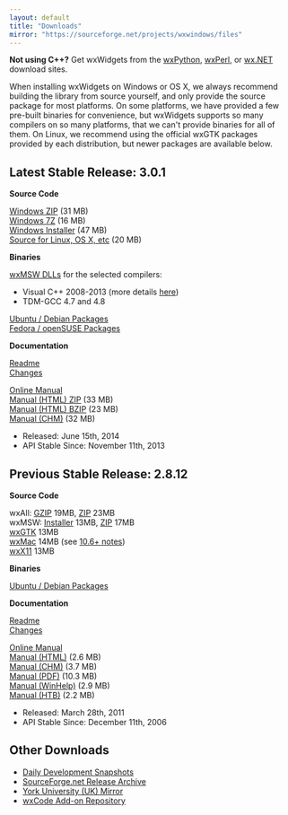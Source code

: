 ```yaml
---
layout: default
title: "Downloads"
mirror: "https://sourceforge.net/projects/wxwindows/files"
---
```


<div class="alert alert-info">
  <strong>Not using C++?</strong>
  Get wxWidgets from the
  <a href="http://wxpython.org/download.php" class="alert-link" target="_new">wxPython</a>,
  <a href="http://wxperl.eu/download.html" class="alert-link" target="_new">wxPerl</a>, or
  <a href="http://wxnet.sourceforge.net/binary.html" class="alert-link" target="_new">wx.NET</a>
  download sites.
</div>

When installing wxWidgets on Windows or OS X, we always recommend building the
library from source yourself, and only provide the source package for most
platforms. On some platforms, we have provided a few pre-built binaries for
convenience, but wxWidgets supports so many compilers on so many platforms,
that we can't provide binaries for all of them. On Linux, we recommend using
the official wxGTK packages provided by each distribution, but newer packages
are available below.


## Latest Stable Release: 3.0.1

<div class="row">
  <div class="col-sm-6">
    <div class="well well-small">
      <p><strong>Source Code</strong></p>
      <a href="{{ page.mirror }}/3.0.1/wxWidgets-3.0.1.zip">Windows ZIP</a> (31 MB)<br>
      <a href="{{ page.mirror }}/3.0.1/wxWidgets-3.0.1.7z">Windows 7Z</a> (16 MB)<br>
      <a href="{{ page.mirror }}/3.0.1/wxMSW-Setup-3.0.1.exe">Windows Installer</a> (47 MB)<br>
      <a href="{{ page.mirror }}/3.0.1/wxWidgets-3.0.1.tar.bz2">Source for Linux, OS X, etc</a> (20 MB)<br>
      <p></p>
      <p><strong>Binaries</strong></p>
      <a href="{{ page.mirror }}/3.0.1/binaries/">wxMSW DLLs</a> for the selected compilers:
      <ul>
        <li>Visual C++ 2008-2013 (more details <a href="http://wxwidgets.blogspot.com/2012/08/how-to-use-294-wxmsw-binaries.html">here</a>)</li>
        <li>TDM-GCC 4.7 and 4.8</li>
      </ul>
      <a href="http://codelite.org/LiteEditor/WxWidgets30Binaries#toc2" target="_new">Ubuntu / Debian Packages</a><br>
      <a href="http://codelite.org/LiteEditor/WxWidgets30Binaries#toc3" target="_new">Fedora / openSUSE Packages</a>
    </div>
  </div>
  <div class="col-sm-6">
    <div class="well well-small">
      <p><strong>Documentation</strong></p>
      <a href="https://github.com/wxWidgets/wxWidgets/blob/WX_3_0_1/docs/readme.txt">Readme</a><br>
      <a href="https://github.com/wxWidgets/wxWidgets/blob/WX_3_0_1/docs/changes.txt#L577-L684">Changes</a><br>
      <p></p>
      <a href="http://docs.wxwidgets.org/3.0/">Online Manual</a><br>
      <a href="{{ page.mirror }}/3.0.1/wxWidgets-3.0.1-docs-html.zip">Manual (HTML) ZIP</a> (33 MB)<br>
      <a href="{{ page.mirror }}/3.0.1/wxWidgets-3.0.1-docs-html.tar.bz2">Manual (HTML) BZIP</a> (23 MB)<br>
      <a href="{{ page.mirror }}/3.0.1/wxWidgets-3.0.1-docs-chm.zip">Manual (CHM)</a> (32 MB)
    </div>
  </div>
</div>

* Released: June 15th, 2014
* API Stable Since: November 11th, 2013


## Previous Stable Release: 2.8.12

<div class="row">
  <div class="col-sm-6">
    <div class="well well-small">
      <p><strong>Source Code</strong></p>
      wxAll: <a href="{{ page.mirror }}/2.8.12/wxWidgets-2.8.12.tar.gz">GZIP</a> 19MB, <a href="{{ page.mirror }}/2.8.12/wxWidgets-2.8.12.zip">ZIP</a> 23MB<br>
      wxMSW: <a href="{{ page.mirror }}/2.8.12/wxMSW-2.8.12-Setup.exe">Installer</a> 13MB, <a href="{{ page.mirror }}/2.8.12/wxMSW-2.8.12.zip">ZIP</a> 17MB<br>
      <a href="{{ page.mirror }}/2.8.12/wxGTK-2.8.12.tar.gz">wxGTK</a> 13MB<br>
      <a href="{{ page.mirror }}/2.8.12/wxMac-2.8.12.tar.gz">wxMac</a> 14MB (see <a href="http://wiki.wxwidgets.org/Development:_wxMac#Building_under_10.6_Snow_Leopard">10.6+ notes</a>)<br>
      <a href="{{ page.mirror }}/2.8.12/wxX11-2.8.12.tar.gz">wxX11</a> 13MB<br>
      <p></p>
      <p><strong>Binaries</strong></p>
      <a href="http://wiki.wxpython.org/InstallingOnUbuntuOrDebian">Ubuntu / Debian Packages</a>
    </div>
  </div>
  <div class="col-sm-6">
    <div class="well well-small">
      <p><strong>Documentation</strong></p>
      <a href="{{ page.mirror }}/2.8.12/readme-2.8.12.txt">Readme</a><br>
      <a href="{{ page.mirror }}/2.8.12/changes-2.8.12.txt">Changes</a><br>
      <p></p>
      <a href="http://docs.wxwidgets.org/2.8/">Online Manual</a><br>
      <a href="{{ page.mirror }}/2.8.12/wxWidgets-2.8.12-HTML.zip">Manual (HTML)</a> (2.6 MB)<br>
      <a href="{{ page.mirror }}/2.8.12/wxWidgets-2.8.12-CHM.zip">Manual (CHM)</a> (3.7 MB)<br>
      <a href="{{ page.mirror }}/2.8.12/wxWidgets-2.8.12-PDF.zip">Manual (PDF)</a> (10.3 MB)<br>
      <a href="{{ page.mirror }}/2.8.12/wxWidgets-2.8.12-HLP.zip">Manual (WinHelp)</a> (2.9 MB)<br>
      <a href="{{ page.mirror }}/2.8.12/wxWidgets-2.8.12-HTB.zip">Manual (HTB)</a> (2.2 MB)
    </div>
  </div>
</div>

* Released: March 28th, 2011
* API Stable Since: December 11th, 2006



## Other Downloads

* [Daily Development Snapshots](http://biolpc22.york.ac.uk/pub/Daily_HEAD/)
* [SourceForge.net Release Archive](https://sourceforge.net/projects/wxwindows/files/)
* [York University (UK) Mirror](http://biolpc22.york.ac.uk/pub/)
* [wxCode Add-on Repository](http://wxcode.sourceforge.net/)
